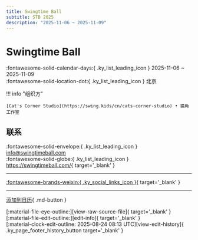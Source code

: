 ```yaml
---
title: Swingtime Ball
subtitle: STB 2025
description: "2025-11-06 ~ 2025-11-09"
---
```


# Swingtime Ball 

:fontawesome-solid-calendar-days:{ .ky_list_leading_icon } 2025-11-06 ~ 2025-11-09  
:fontawesome-solid-location-dot:{ .ky_list_leading_icon } 北京  

!!! info "组织方"

    [Cat's Corner Studio](https://swing.kids/cn/cats-corner-studio) • 猫角工作室  

## 联系

:fontawesome-solid-envelope:{ .ky_list_leading_icon } <info@swingtimeball.com>  
:fontawesome-solid-globe:{ .ky_list_leading_icon } <https://swingtimeball.com/>{ target='_blank' }  

---

 [:fontawesome-brands-weixin:{ .ky_social_links_icon }](https://mp.weixin.qq.com/s/qEZz1vVv9sukCBIUtjVkAQ){ target='_blank' }

---

[添加到日历](https://swing.news/ics/zh-Hans/2025/cn/swingtime-ball-2025.ics){ .md-button }

<div class="ky_page_footer" markdown>
<div class="ky_page_footer_trailing" markdown="span">
[:material-file-eye-outline:][view-raw-source-file]{ target='_blank' }
[:material-file-edit-outline:][edit-info]{ target='_blank' }
</div>
<div class="ky_page_footer_leading" markdown="span">
[:material-clock-edit-outline: 2025-08-24 08:13 UTC][view-edit-history]{ .ky_page_footer_history_button target='_blank' }
</div>
</div>

[view-raw-source-file]: https://github.com/swingdance/events/blob/main/2025/cn/swingtime-ball-2025.json "查看原始源文件"
[edit-info]: https://github.com/swingdance/events/issues/new?assignees=&labels=update+event&projects=&template=03-update_entity.yml&title=%5B2025%2Fcn%5D%20Swingtime%20Ball&region=cn&year=2025&id=swingtime-ball-2025&name=Swingtime%20Ball&org_id=cats-corner-studio "编辑信息"

[view-edit-history]: https://github.com/swingdance/events/commits/main/2025/cn/swingtime-ball-2025.json "查看编辑历史"

